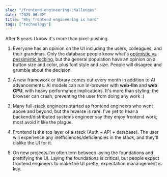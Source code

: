 ```yaml
---
slug: "/frontend-engineering-challenges"
date: "2025-06-02"
title: "Why frontend engineering is hard"
tags: ["technology"]
---
```


After 8 years I know it's more than pixel-pushing.

1. Everyone has an opinion on the UI including the users, colleagues, and their grandmas. Only the database people know what's [optimistic vs pessimistic locking](https://stackoverflow.com/questions/129329/optimistic-vs-pessimistic-locking), but the general population have an opinion on a button size and color, plus font style and size. People will disagree and grumble about the decision.

2. A new framework or library comes out every month in addition to AI advancements. AI models can run in-browser with **web-llm** and **web GPU**, with heavy performance implications. It's more than styling; the browser can crash, preventing the user from doing any work :(

3. Many full-stack engineers started as frontend engineers who went above and beyond, but the reverse is rare. I've yet to hear a backend/distributed systems engineer say they enjoy frontend work; most avoid it like the plague.

4. Frontend is the top layer of a stack (Auth + API + database). The user will experience any inefficiences/deficiencies in the stack, and they'll dislike the UI for it.

5. On new projects I'm often torn between laying the foundations and prettifying the UI. Laying the foundations is critical, but people expect frontend engineers to make the UI pretty; expectation manangement is key.
